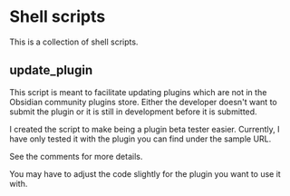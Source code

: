 # Shell scripts

This is a collection of shell scripts.

## update_plugin

This script is meant to facilitate updating plugins which are not in the Obsidian community plugins store. Either the developer doesn't want to submit the plugin or it is still in development before it is submitted.

I created the script to make being a plugin beta tester easier. Currently, I have only tested it with the plugin you can find under the sample URL.

See the comments for more details.

You may have to adjust the code slightly for the plugin you want to use it with.
